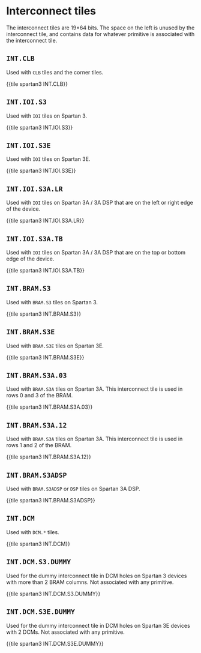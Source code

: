 # Interconnect tiles

The interconnect tiles are 19×64 bits. The space on the left is unused by the interconnect tile, and contains data for whatever primitive is associated with the interconnect tile.

## `INT.CLB`

Used with `CLB` tiles and the corner tiles.

{{tile spartan3 INT.CLB}}


## `INT.IOI.S3`

Used with `IOI` tiles on Spartan 3.

{{tile spartan3 INT.IOI.S3}}


## `INT.IOI.S3E`

Used with `IOI` tiles on Spartan 3E.

{{tile spartan3 INT.IOI.S3E}}


## `INT.IOI.S3A.LR`

Used with `IOI` tiles on Spartan 3A / 3A DSP that are on the left or right edge of the device.

{{tile spartan3 INT.IOI.S3A.LR}}


## `INT.IOI.S3A.TB`

Used with `IOI` tiles on Spartan 3A / 3A DSP that are on the top or bottom edge of the device.

{{tile spartan3 INT.IOI.S3A.TB}}


## `INT.BRAM.S3`

Used with `BRAM.S3` tiles on Spartan 3.

{{tile spartan3 INT.BRAM.S3}}


## `INT.BRAM.S3E`

Used with `BRAM.S3E` tiles on Spartan 3E.

{{tile spartan3 INT.BRAM.S3E}}


## `INT.BRAM.S3A.03`

Used with `BRAM.S3A` tiles on Spartan 3A. This interconnect tile is used in rows 0 and 3 of the BRAM.

{{tile spartan3 INT.BRAM.S3A.03}}


## `INT.BRAM.S3A.12`

Used with `BRAM.S3A` tiles on Spartan 3A. This interconnect tile is used in rows 1 and 2 of the BRAM.

{{tile spartan3 INT.BRAM.S3A.12}}


## `INT.BRAM.S3ADSP`

Used with `BRAM.S3ADSP` or `DSP` tiles on Spartan 3A DSP.

{{tile spartan3 INT.BRAM.S3ADSP}}


## `INT.DCM`

Used with `DCM.*` tiles.

{{tile spartan3 INT.DCM}}


## `INT.DCM.S3.DUMMY`

Used for the dummy interconnect tile in DCM holes on Spartan 3 devices with more than 2 BRAM columns. Not associated with any primitive.

{{tile spartan3 INT.DCM.S3.DUMMY}}


## `INT.DCM.S3E.DUMMY`

Used for the dummy interconnect tile in DCM holes on Spartan 3E devices with 2 DCMs. Not associated with any primitive.

{{tile spartan3 INT.DCM.S3E.DUMMY}}
